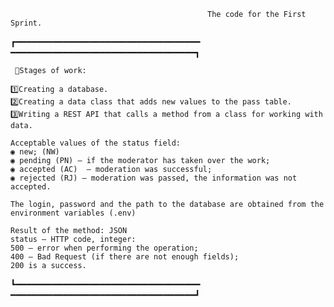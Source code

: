                                                 The code for the First Sprint.
┏━━━━━━━━━━━━━━━━━━━━━━━━━━━━━━━━━━━ ━━━━━━━━━━━━━━━━━━━━━━━━━━━━━━━━━━━┓
     
     📜Stages of work:
     
    1️⃣Creating a database.
    2️⃣Creating a data class that adds new values to the pass table.
    3️⃣Writing a REST API that calls a method from a class for working with data.

    Acceptable values of the status field:
    ◉ new; (NW)
    ◉ pending (PN) — if the moderator has taken over the work;
    ◉ accepted (AC)  — moderation was successful;
    ◉ rejected (RJ) — moderation was passed, the information was not accepted.

    The login, password and the path to the database are obtained from the environment variables (.env)

    Result of the method: JSON
    status — HTTP code, integer:
    500 — error when performing the operation;
    400 — Bad Request (if there are not enough fields);
    200 is a success.
    
┗━━━━━━━━━━━━━━━━━━━━━━━━━━━━━━━━━━━ ━━━━━━━━━━━━━━━━━━━━━━━━━━━━━━━━━━━┛
